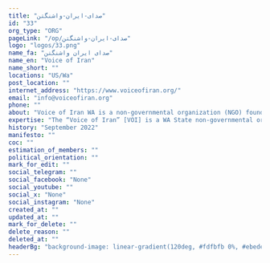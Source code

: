 ```yaml
---
title: "صدای-ایران-واشنگتن"
id: "33"
org_type: "ORG"
pageLink: "/op/صدای-ایران-واشنگتن"
logo: "logos/33.png"
name_fa: "صدای ایران واشنگتن"
name_en: "Voice of Iran"
name_short: ""
locations: "US/Wa"
post_location: ""
internet_address: "https://www.voiceofiran.org/"
email: "info@voiceofiran.org"
phone: ""
about: "Voice of Iran WA is a non-governmental organization (NGO) founded in Washington State. They advocate for human rights and democracy in Iran. They also provide support to the Iranian community in Washington State."
expertise: "The “Voice of Iran” [VOI] is a WA State non-governmental organization [NGO] founded by Arezou Bagan."
history: "September 2022"
manifesto: ""
coc: ""
estimation_of_members: ""
political_orientation: ""
mark_for_edit: ""
social_telegram: ""
social_facebook: "None"
social_youtube: ""
social_x: "None"
social_instagram: "None"
created_at: ""
updated_at: ""
mark_for_delete: ""
delete_reason: ""
deleted_at: ""
headerBg: "background-image: linear-gradient(120deg, #fdfbfb 0%, #ebedee 100%);"
---
```

